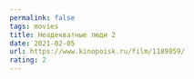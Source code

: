 ```yaml
---
permalink: false
tags: movies
title: Неадекватные люди 2
date: 2021-02-05
url: https://www.kinopoisk.ru/film/1189859/
rating: 2
---
```


